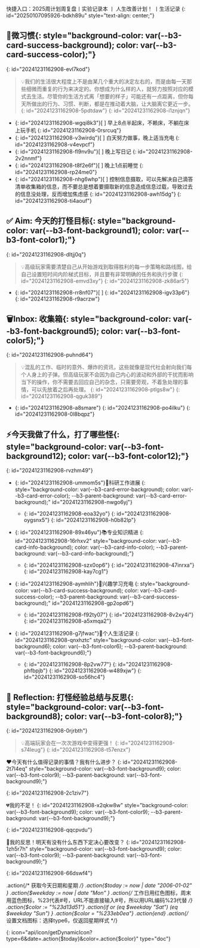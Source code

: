 快捷入口：<span data-type="a" data-href="siyuan://blocks/20250107105529-4y2stfm">2025周计划周复盘</span>丨<span data-type="a" data-href="siyuan://blocks/20241009113128-gbxgj3m">实验记录本</span> 丨 <span data-type="a" data-href="siyuan://blocks/20230330111337-bfoss5l">人生改善计划！</span> 丨<span data-type="a" data-href="siyuan://blocks/20230304225859-8xlywce">生活记录</span>
{: id="20250107095926-bdkh89u" style="text-align: center;"}

## <span data-type="text">🌱微习惯</span>{: style="background-color: var(--b3-card-success-background); color: var(--b3-card-success-color);"}
{: id="20241231162908-evl7kod"}

> 💡我们的生活很大程度上不是由某几个重大的决定左右的，而是由每一天那些细微而重复的行为来决定的。你想成为什么样的人，就努力按照对应的模式去生活。尽管你的生活方式离「想要的样子」可能还有一点距离，但你每天所做出的行为、习惯、判断，都是在推动着大脑，让大脑离它更近一步。
> {: id="20241231162908-5pdtdaw"}
{: id="20241231162908-i1znjqn"}

* {: id="20241231162908-wgqi8k3"}[ ] 早上8点半起床，不赖床，不躺在床上玩手机
  {: id="20241231162908-0rsrcuq"}
* {: id="20241231162908-v3wirdq"}[ ] 白天努力做事，晚上适当充电
  {: id="20241231162908-v4evpcf"}
* {: id="20241231162908-fl9nv9u"}[ ] 晚上写日记
  {: id="20241231162908-2v2nnmf"}
* {: id="20241231162908-t8f2e6f"}[ ] 晚上1点前睡觉
  {: id="20241231162908-rp24me0"}
* {: id="20241231162908-nhg6whp"}[ ] 控制信息摄取，可以先解决自己滴答清单收集箱的信息，而不要总是想着要摄取新的信息造成信息过载，导致过去的信息没处理，反而增加焦虑感
  {: id="20241231162908-awh15dg"}
{: id="20241231162908-ti4aouf"}

## <span data-type="text">✅ Aim: 今天的打怪目标</span>{: style="background-color: var(--b3-font-background1); color: var(--b3-font-color1);"}
{: id="20241231162908-dltjj0q"}

> 💡高级玩家需要清楚自己从开始游戏到取得胜利的每一步策略和路线图，给自己设置短时间内阶梯式目标，并且要有非常明确的任务和执行步骤
> {: id="20241231162908-emvd3xy"}
{: id="20241231162908-zk86ar5"}

* {: id="20241231162908-rr8nf07"}[ ] 
  {: id="20241231162908-igv33p6"}
{: id="20241231162908-r9acrzw"}

## <span data-type="text">🗑Inbox: 收集箱</span>{: style="background-color: var(--b3-font-background5); color: var(--b3-font-color5);"}
{: id="20241231162908-puhnd64"}

> 💡混乱的工作、临时的意外、爆炸的资讯，这些就像是现代社会射向我们每个人身上的子弹。但高级玩家不会因为自己内心的波动和外部的干扰而影响当下的操作，你不需要去回应自己的杂念，只需要旁观，不着急处理的事情，可以先放着之后再处理。
> {: id="20241231162908-ptlgs8w"}
{: id="20241231162908-qguk389"}

* {: id="20241231162908-a8smare"}
  {: id="20241231162908-po4ilku"}
{: id="20241231162908-0l8bqpz"}

## <span data-type="text">⚡️今天我做了什么，打了哪些怪</span>{: style="background-color: var(--b3-font-background12); color: var(--b3-font-color12);"}
{: id="20241231162908-rvzhm49"}

* {: id="20241231162908-ummom5s"}<span data-type="strong">💼科研工作进展</span>
  {: style="background-color: var(--b3-card-error-background); color: var(--b3-card-error-color); --b3-parent-background: var(--b3-card-error-background);" id="20241231162908-nwgo6yj"}

  * {: id="20241231162908-eoa32yo"}
    {: id="20241231162908-oygsnx5"}
  {: id="20241231162908-h0b82lp"}
* {: id="20241231162908-89x46yu"}<span data-type="strong">📚专业知识精进</span>
  {: id="20241231162908-16rhxv2" style="background-color: var(--b3-card-info-background); color: var(--b3-card-info-color); --b3-parent-background: var(--b3-card-info-background);"}

  * {: id="20241231162908-szx0op6"}
    {: id="20241231162908-47inrxa"}
  {: id="20241231162908-kay7cg1"}
* {: id="20241231162908-aymhlih"}<span data-type="strong">🔋兴趣学习充电</span>
  {: style="background-color: var(--b3-card-success-background); color: var(--b3-card-success-color); --b3-parent-background: var(--b3-card-success-background);" id="20241231162908-gp2opd6"}

  * {: id="20241231162908-f92ty07"}
    {: id="20241231162908-8v2xy4i"}
  {: id="20241231162908-a5xmqa2"}
* {: id="20241231162908-g7jfwac"}<span data-type="strong">🌱个人生活记录</span>
  {: id="20241231162908-qnxhztc" style="background-color: var(--b3-font-background6); color: var(--b3-font-color6); --b3-parent-background: var(--b3-font-background6);"}

  * {: id="20241231162908-8p2vw77"}
    {: id="20241231162908-phfbpjb"}
  {: id="20241231162908-w489xjw"}
{: id="20241231162908-so56hc4"}

## <span data-type="text">🤔 Reflection: 打怪经验总结与反思</span>{: style="background-color: var(--b3-font-background8); color: var(--b3-font-color8);"}
{: id="20241231162908-0rjrbth"}

> 💡高端玩家会在一次次游戏中变得更强！
> {: id="20241231162908-s74leug"}
{: id="20241231162908-t57enzx"}

<span data-type="strong">❤️今天有什么值得记录的事情？我有什么进步？</span>
{: id="20241231162908-2t7l4eq" style="background-color: var(--b3-font-background9); color: var(--b3-font-color9); --b3-parent-background: var(--b3-font-background9);"}

{: id="20241231162908-2c1ziv7"}

<span data-type="strong">💔我的不足！</span>
{: id="20241231162908-x2qkw8w" style="background-color: var(--b3-font-background9); color: var(--b3-font-color9); --b3-parent-background: var(--b3-font-background9);"}

{: id="20241231162908-qqcpvdu"}

<span data-type="strong">🤔我的反思！明天有没有什么东西下定决心要改变？</span>
{: id="20241231162908-1zh5r7h" style="background-color: var(--b3-font-background9); color: var(--b3-font-color9); --b3-parent-background: var(--b3-font-background9);"}

{: id="20241231162908-66dswf4"}




.action{/* 获取今天日期和星期 */}
.action{$today := now | date "2006-01-02" }
.action{$weekday := now | date "Mon" }
.action{/* 工作日用红色图标，周末用蓝色图标，%23代表#号，URL不能直接输入#号，所以用URL编码%23代替 */}
.action{$color := "%23d13d51"}
.action{if or (eq $weekday "Sat")  (eq $weekday "Sun") }
.action{$color = "%233eb0ea"}
.action{end} 
.action{/* 设置文档图标：选择type6，仅返回星期样式 */}

{: icon="api/icon/getDynamicIcon?type=6&date=.action{$today}&color=.action{$color}"   type="doc"}
